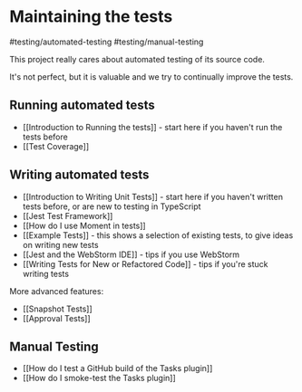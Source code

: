 # Maintaining the tests

<span class="related-pages">#testing/automated-testing #testing/manual-testing</span>

This project really cares about automated testing of its source code.

It's not perfect, but it is valuable and we try to continually improve the tests.

## Running automated tests

- [[Introduction to Running the tests]] - start here if you haven't run the tests before
- [[Test Coverage]]

## Writing automated tests

- [[Introduction to Writing Unit Tests]] - start here if you haven't written tests before, or are new to testing in TypeScript
- [[Jest Test Framework]]
- [[How do I use Moment in tests]]
- [[Example Tests]] - this shows a selection of existing tests, to give ideas on writing new tests
- [[Jest and the WebStorm IDE]] - tips if you use WebStorm
- [[Writing Tests for New or Refactored Code]] - tips if you're stuck writing tests

More advanced features:

- [[Snapshot Tests]]
- [[Approval Tests]]

## Manual Testing

- [[How do I test a GitHub build of the Tasks plugin]]
- [[How do I smoke-test the Tasks plugin]]
